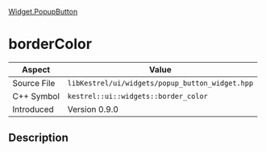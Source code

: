 [Widget.PopupButton](index.md)
# borderColor
| Aspect | Value |
| --- | --- |
| Source File | `libKestrel/ui/widgets/popup_button_widget.hpp` |
| C++ Symbol | `kestrel::ui::widgets::border_color` |
| Introduced | Version 0.9.0 |
## Description
